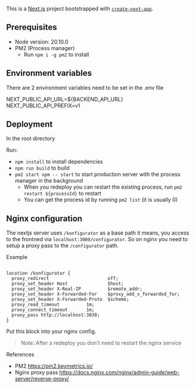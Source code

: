 This is a [Next.js](https://nextjs.org/) project bootstrapped with [`create-next-app`](https://github.com/vercel/next.js/tree/canary/packages/create-next-app).

## Prerequisites
- Node version: 20.10.0
- PM2 (Process manager)
  - Run `npm i -g pm2` to install

## Environment variables

There are 2 environment variables need to be set in the .env file

NEXT_PUBLIC_API_URL=${BACKEND_API_URL}
NEXT_PUBLIC_API_PREFIX=v1


## Deployment

In the root directory

Run:

- `npm install` to install dependencies
- `npm run build` to build
- `pm2 start npm -- start` to start production server with the process manager in the background
  - When you redeploy you can restart the existing process, run `pm2 restart ${processId}` to restart
  - You can get the process id by running `pm2 list` (it is usually 0)


## Nginx configuration

The nextjs server uses `/konfigurator` as a base path it means, you access to the frontned via `localhost:3000/configurator`. So on nginx you need to setup a proxy pass to the `/configurator` path.

Example

```nginx

location /konfigurator {
  proxy_redirect                      off;
  proxy_set_header Host               $host;
  proxy_set_header X-Real-IP          $remote_addr;
  proxy_set_header X-Forwarded-For    $proxy_add_x_forwarded_for;
  proxy_set_header X-Forwarded-Proto  $scheme;
  proxy_read_timeout          1m;
  proxy_connect_timeout       1m;
  proxy_pass http://localhost:3030;
}

```

Put this block into your nginx config.

> Note: After a redeploy you don't need to restart the nginx service


References

- PM2 https://pm2.keymetrics.io/
- Nginx proxy pass https://docs.nginx.com/nginx/admin-guide/web-server/reverse-proxy/
